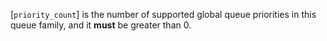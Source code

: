 [`priority_count`] is the number of supported global queue priorities
in this queue family, and it  **must**  be greater than 0.